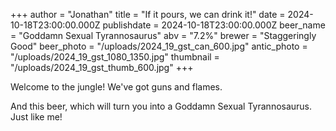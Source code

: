 +++
author = "Jonathan"
title = "If it pours, we can drink it!"
date = 2024-10-18T23:00:00.000Z
publishdate = 2024-10-18T23:00:00.000Z
beer_name = "Goddamn Sexual Tyrannosaurus"
abv = "7.2%"
brewer = "Staggeringly Good"
beer_photo = "/uploads/2024_19_gst_can_600.jpg"
antic_photo = "/uploads/2024_19_gst_1080_1350.jpg"
thumbnail = "/uploads/2024_19_gst_thumb_600.jpg"
+++

Welcome to the jungle! We've got guns and flames.

And this beer, which will turn you into a Goddamn Sexual Tyrannosaurus. Just like me!
